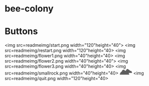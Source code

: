 # bee-colony




# Buttons

<img src=readmeimg/start.png width="120"height="40"> <img src=readmeimg/restart.png width="120"height="40> <img src=readmeimg/flower1.png width="40"height="40> <img src=readmeimg/flower2.png width="40"height="40"> <img src=readmeimg/flower3.png width="40"height="40> <img src=readmeimg/smallrock.png width="40"height="40> <img src=readmeimg/bigrock.png width="40"> <img src=readmeimg/quit.png width="120"height="40>

